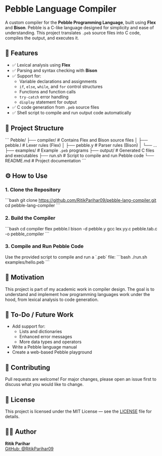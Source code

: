 
# Pebble Language Compiler

A custom compiler for the **Pebble Programming Language**, built using **Flex** and **Bison**. Pebble is a C-like language designed for simplicity and ease of understanding. This project translates `.peb` source files into C code, compiles the output, and executes it.

## 🚀 Features

- ✅ Lexical analysis using **Flex**
- ✅ Parsing and syntax checking with **Bison**
- ✅ Support for:
  - Variable declarations and assignments
  - `if`, `else`, `while`, and `for` control structures
  - Functions and function calls
  - `try-catch` error handling
  - `display` statement for output
- ✅ C code generation from `.peb` source files
- ✅ Shell script to compile and run output code automatically

## 📁 Project Structure

\`\`\`
Pebble/
├── compiler/           # Contains Flex and Bison source files
│   ├── pebble.l        # Lexer rules (Flex)
│   ├── pebble.y        # Parser rules (Bison)
│   └── ...
├── examples/           # Example `.peb` programs
├── output/             # Generated C files and executables
├── run.sh              # Script to compile and run Pebble code
└── README.md           # Project documentation
\`\`\`

## ⚙️ How to Use

### 1. Clone the Repository
\`\`\`bash
git clone https://github.com/RitikParihar09/pebble-lang-compiler.git
cd pebble-lang-compiler
\`\`\`

### 2. Build the Compiler
\`\`\`bash
cd compiler
flex pebble.l
bison -d pebble.y
gcc lex.yy.c pebble.tab.c -o pebble_compiler
\`\`\`

### 3. Compile and Run Pebble Code
Use the provided script to compile and run a \`.peb\` file:
\`\`\`bash
./run.sh examples/hello.peb
\`\`\`

## 🧠 Motivation

This project is part of my academic work in compiler design. The goal is to understand and implement how programming languages work under the hood, from lexical analysis to code generation.

## 📌 To-Do / Future Work

- Add support for:
  - Lists and dictionaries
  - Enhanced error messages
  - More data types and operators
- Write a Pebble language manual
- Create a web-based Pebble playground

## 🤝 Contributing

Pull requests are welcome! For major changes, please open an issue first to discuss what you would like to change.

## 📜 License

This project is licensed under the MIT License — see the [LICENSE](LICENSE) file for details.

## 👨‍💻 Author

**Ritik Parihar**  
[GitHub: @RitikParihar09](https://github.com/RitikParihar09)

